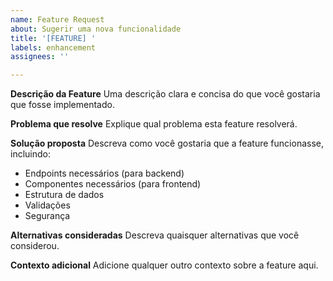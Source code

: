 ```yaml
---
name: Feature Request
about: Sugerir uma nova funcionalidade
title: '[FEATURE] '
labels: enhancement
assignees: ''

---
```


**Descrição da Feature**
Uma descrição clara e concisa do que você gostaria que fosse implementado.

**Problema que resolve**
Explique qual problema esta feature resolverá.

**Solução proposta**
Descreva como você gostaria que a feature funcionasse, incluindo:
- Endpoints necessários (para backend)
- Componentes necessários (para frontend)
- Estrutura de dados
- Validações
- Segurança

**Alternativas consideradas**
Descreva quaisquer alternativas que você considerou.

**Contexto adicional**
Adicione qualquer outro contexto sobre a feature aqui. 